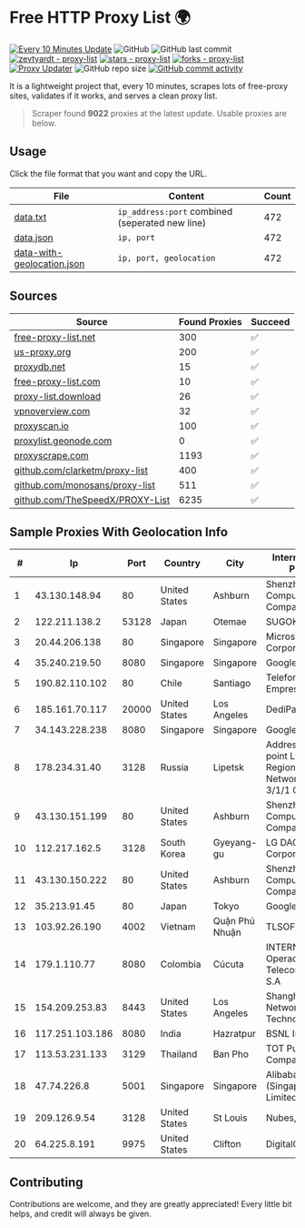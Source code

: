 
# Free HTTP Proxy List 🌍

[![Every 10 Minutes Update](https://github.com/mertguvencli/http-proxy-list/actions/workflows/main.yml/badge.svg?branch=main)](https://github.com/mertguvencli/http-proxy-list/actions/workflows/main.yml)
![GitHub](https://img.shields.io/github/license/mertguvencli/http-proxy-list)
![GitHub last commit](https://img.shields.io/github/last-commit/mertguvencli/http-proxy-list)
[![zevtyardt - proxy-list](https://img.shields.io/static/v1?label=zevtyardt&message=proxy-list&color=blue&logo=github)](https://github.com/zevtyardt/proxy-list "Go to GitHub repo")
[![stars - proxy-list](https://img.shields.io/github/stars/zevtyardt/proxy-list?style=social)](https://github.com/zevtyardt/proxy-list)
[![forks - proxy-list](https://img.shields.io/github/forks/zevtyardt/proxy-list?style=social)](https://github.com/zevtyardt/proxy-list)
[![Proxy Updater](https://github.com/zevtyardt/proxy-list/workflows/Proxy%20Updater/badge.svg)](https://github.com/zevtyardt/proxy-list/actions?query=workflow:"Proxy+Updater")
![GitHub repo size](https://img.shields.io/github/repo-size/zevtyardt/proxy-list)
[![GitHub commit activity](https://img.shields.io/github/commit-activity/m/zevtyardt/proxy-list?logo=commits)](https://github.com/zevtyardt/proxy-list/commits/main)

It is a lightweight project that, every 10 minutes, scrapes lots of free-proxy sites, validates if it works, and serves a clean proxy list.

> Scraper found **9022** proxies at the latest update. Usable proxies are below.

## Usage

Click the file format that you want and copy the URL.

|File|Content|Count|
|----|-------|-----|
|[data.txt](https://raw.githubusercontent.com/mertguvencli/http-proxy-list/main/proxy-list/data.txt)|`ip_address:port` combined (seperated new line)|472|
|[data.json](https://raw.githubusercontent.com/mertguvencli/http-proxy-list/main/proxy-list/data.json)|`ip, port`|472|
|[data-with-geolocation.json](https://raw.githubusercontent.com/mertguvencli/http-proxy-list/main/proxy-list/data-with-geolocation.json)|`ip, port, geolocation`|472|

## Sources

|Source|Found Proxies|Succeed|
|------|-------------|-------|
|[free-proxy-list.net](https://free-proxy-list.net)|300|✅|
|[us-proxy.org](https://www.us-proxy.org)|200|✅|
|[proxydb.net](http://proxydb.net)|15|✅|
|[free-proxy-list.com](https://free-proxy-list.com/?page=&port=&type%5B%5D=http&type%5B%5D=https&up_time=0&search=Search)|10|✅|
|[proxy-list.download](https://www.proxy-list.download/HTTP)|26|✅|
|[vpnoverview.com](https://vpnoverview.com/privacy/anonymous-browsing/free-proxy-servers)|32|✅|
|[proxyscan.io](https://www.proxyscan.io)|100|✅|
|[proxylist.geonode.com](https://proxylist.geonode.com/api/proxy-list?limit=300&page=1&sort_by=lastChecked&sort_type=desc&protocols=http,https)|0|✅|
|[proxyscrape.com](https://api.proxyscrape.com/v2/?request=displayproxies&protocol=http&timeout=10000&country=all&ssl=all&anonymity=all)|1193|✅|
|[github.com/clarketm/proxy-list](https://raw.githubusercontent.com/clarketm/proxy-list/master/proxy-list-raw.txt)|400|✅|
|[github.com/monosans/proxy-list](https://raw.githubusercontent.com/monosans/proxy-list/main/proxies/http.txt)|511|✅|
|[github.com/TheSpeedX/PROXY-List](https://raw.githubusercontent.com/TheSpeedX/PROXY-List/master/http.txt)|6235|✅|


## Sample Proxies With Geolocation Info

|#|Ip|Port|Country|City|Internet Service Provider|
|-|--|----|-------|----|-------------------------|
|1|43.130.148.94|80|United States|Ashburn|Shenzhen Tencent Computer Systems Company Limited|
|2|122.211.138.2|53128|Japan|Otemae|SUGOKURA|
|3|20.44.206.138|80|Singapore|Singapore|Microsoft Corporation|
|4|35.240.219.50|8080|Singapore|Singapore|Google LLC|
|5|190.82.110.102|80|Chile|Santiago|Telefonica Empresas|
|6|185.161.70.117|20000|United States|Los Angeles|DediPath|
|7|34.143.228.238|8080|Singapore|Singapore|Google LLC|
|8|178.234.31.40|3128|Russia|Lipetsk|Address point-to-point Lipetsk Regional Public Network BBN-3/1/1 General|
|9|43.130.151.199|80|United States|Ashburn|Shenzhen Tencent Computer Systems Company Limited|
|10|112.217.162.5|3128|South Korea|Gyeyang-gu|LG DACOM Corporation|
|11|43.130.150.222|80|United States|Ashburn|Shenzhen Tencent Computer Systems Company Limited|
|12|35.213.91.45|80|Japan|Tokyo|Google LLC|
|13|103.92.26.190|4002|Vietnam|Quận Phú Nhuận|TLSOFT|
|14|179.1.110.77|8080|Colombia|Cúcuta|INTERNEXA Brasil Operadora de TelecomunicaÔÔes S.A|
|15|154.209.253.83|8443|United States|Los Angeles|Shanghai Ruisu Network Technology|
|16|117.251.103.186|8080|India|Hazratpur|BSNL Internet|
|17|113.53.231.133|3129|Thailand|Ban Pho|TOT Public Company Limited|
|18|47.74.226.8|5001|Singapore|Singapore|Alibaba Cloud (Singapore) Private Limited|
|19|209.126.9.54|3128|United States|St Louis|Nubes, LLC|
|20|64.225.8.191|9975|United States|Clifton|DigitalOcean, LLC|



## Contributing

Contributions are welcome, and they are greatly appreciated! Every
little bit helps, and credit will always be given.

